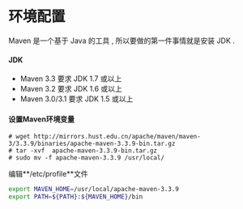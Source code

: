 # 环境配置

Maven 是一个基于 Java 的工具 , 所以要做的第一件事情就是安装 JDK .

#### JDK

* Maven 3.3 要求 JDK 1.7 或以上
* Maven 3.2 要求 JDK 1.6 或以上
* Maven 3.0/3.1 要求 JDK 1.5 或以上

#### 设置Maven环境变量

```
# wget http://mirrors.hust.edu.cn/apache/maven/maven-3/3.3.9/binaries/apache-maven-3.3.9-bin.tar.gz
# tar -xvf  apache-maven-3.3.9-bin.tar.gz
# sudo mv -f apache-maven-3.3.9 /usr/local/
```

编辑**/etc/profile**文件

```bash
export MAVEN_HOME=/usr/local/apache-maven-3.3.9
export PATH=${PATH}:${MAVEN_HOME}/bin
```




